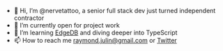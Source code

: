 - 👋 Hi, I’m @nervetattoo, a senior full stack dev just turned independent contractor
- 👀 I’m currently open for project work
- 🌱 I’m learning [EdgeDB](https://github.com/edgedb/) and diving deeper into TypeScript
- 📫 How to reach me [raymond.julin@gmail.com](mailto:raymond.julin@gmail.com) or [Twitter](https://twitter.com/nervetattoo)

<!---
nervetattoo/nervetattoo is a ✨ special ✨ repository because its `README.md` (this file) appears on your GitHub profile.
You can click the Preview link to take a look at your changes.
--->
